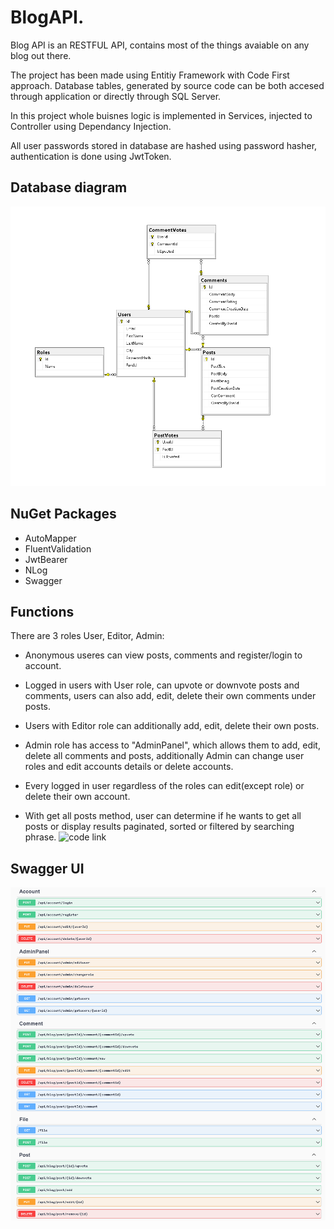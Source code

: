 # BlogAPI.

Blog API is an RESTFUL API, contains most of the things avaiable on any blog out there.

The project has been made using Entitiy Framework with Code First approach. Database tables, generated by source code can be both accesed through application or directly through SQL Server.

In this project whole buisnes logic is implemented in Services, injected to Controller using Dependancy Injection.

All user passwords stored in database are hashed using password hasher, authentication is done using JwtToken.

## Database diagram
![image](https://github.com/Zygiell/BlogAPI/blob/master/blogapidb.png?raw=true)

## NuGet Packages

- AutoMapper
- FluentValidation
- JwtBearer
- NLog
- Swagger


## Functions

There are 3 roles User, Editor, Admin:

- Anonymous useres can view posts, comments and register/login to account.

- Logged in users with User role, can upvote or downvote posts and comments, users can also add, edit, delete their own comments under posts.

- Users with Editor role can additionally add, edit, delete their own posts.

- Admin role has access to "AdminPanel", which allows them to add, edit, delete all comments and posts, additionally Admin can change user roles and edit accounts details or delete accounts.

- Every logged in user regardless of the roles can edit(except role) or delete their own account.

- With get all posts method, user can determine if he wants to get all posts or display results paginated, sorted or filtered by searching phrase.
![code link](https://github.com/Zygiell/BlogAPI/blob/b2053b6cfc7e61a61c59bd856dd7574d1622c5d6/BlogAPI/Services/PostService.cs#L152)


## Swagger UI

![image](https://github.com/Zygiell/BlogAPI/blob/master/swagger.png?raw=true)
